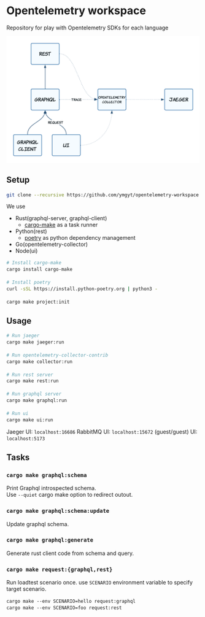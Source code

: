 # Opentelemetry workspace

Repository for play with Opentelemetry SDKs for each language

![Project overview](./project_overview.png)

## Setup

```sh
git clone --recursive https://github.com/ymgyt/opentelemetry-workspace.git
```

We use 
 * Rust(graphql-server, graphql-client)
   * [cargo-make](https://github.com/sagiegurari/cargo-make) as a task runner 
 * Python(rest)
   * [poetry](https://python-poetry.org/docs/) as python dependency management
 * Go(opentelemetry-collector)
 * Node(ui)


```sh
# Install cargo-make
cargo install cargo-make

# Install poetry
curl -sSL https://install.python-poetry.org | python3 -

cargo make project:init
```

## Usage

```sh
# Run jaeger
cargo make jaeger:run

# Run opentelemetry-collector-contrib
cargo make collector:run

# Run rest server
cargo make rest:run

# Run graphql server
cargo make graphql:run

# Run ui
cargo make ui:run
```

Jaeger UI: `localhost:16686` 
RabbitMQ UI: `localhost:15672`  (guest/guest) 
UI: `localhost:5173`

## Tasks

### `cargo make graphql:schema`

Print Graphql introspected schema.  
Use `--quiet` cargo make option to redirect outout.

### `cargo make graphql:schema:update`

Update graphql schema.


### `cargo make graphql:generate`

Generate rust client code from schema and query.


### `cargo make request:{graphql,rest}`

Run loadtest scenario once.  use `SCENARIO` environment variable to specify target scenario.  

`cargo make --env SCENARIO=hello request:graphql`  
`cargo make --env SCENARIO=foo request:rest`
